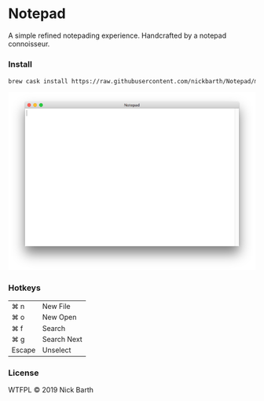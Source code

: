 # Notepad

A simple refined notepading experience. Handcrafted by a notepad connoisseur.

### Install

```bash
brew cask install https://raw.githubusercontent.com/nickbarth/Notepad/master/notepad.rb
```

![screenshot](https://raw.githubusercontent.com/nickbarth/Notepad/master/screenshot.png)


### Hotkeys 

<table>
  <tr>
    <td>⌘ n</td><td>New File</td>
  </tr>
  <tr>
    <td>⌘ o</td><td>New Open</td>
  </tr>
  <tr>
    <td>⌘ f</td><td>Search</td>
  </tr>
  <tr>
    <td>⌘ g</td><td>Search Next</td>
  </tr>
  <tr>
    <td>Escape</td><td>Unselect</td>
  </tr>
</table>
  
### License
WTFPL &copy; 2019 Nick Barth
